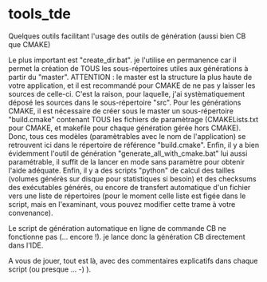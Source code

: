 # tools_tde

Quelques outils facilitant l'usage des outils de génération (aussi bien CB que CMAKE)

Le plus important est "create_dir.bat". je l'utilise en permanence car il permet la création de TOUS les sous-répertoires utiles aux générations à partir du "master".
ATTENTION : le master est la structure la plus haute de votre application, et il est recommandé pour CMAKE de ne pas y laisser les sources de celle-ci.
C'est la raison, pour laquelle, j'ai systèmatiquement déposé les sources dans le sous-répertoire "src".
Pour les générations CMAKE, il est nécessaire de créer sous le master un sous-répertoire "build.cmake" contenant TOUS les fichiers de paramètrage (CMAKELists.txt pour CMAKE, 
et makefile pour chaque génération gérée hors CMAKE).
Donc, tous ces modèles (paramètrables avec le nom de l'application) se retrouvent ici dans le répertoire de référence "build.cmake".
Enfin, il y a bien évidemment l'outil de génération "generate_all_with_cmake.bat" lui aussi paramétrable, il suffit de la lancer en mode sans paramètre pour obtenir
l'aide adéquate.
Enfin, il y a des scripts "python" de calcul des tailles (volumes générès sur disque pour statistiques si besoin) et des checksums des exécutables générés, ou encore de transfert automatique d'un fichier vers une liste de répertoires (pour le moment 
celle liste est figée dans le script, mais en l'examinant, vous pouvez modifier cette trame à votre convenance).

Le script de génération automatique en ligne de commande CB ne fonctionne pas (... encore !).
je lance donc la génération CB directement dans l'IDE.

A vous de jouer, tout est là, avec des commentaires explicatifs dans chaque script (ou presque ... -) ).
